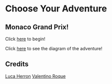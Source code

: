 # Choose Your Adventure
## Monaco Grand Prix!

Click [here](racestart.md) to begin!

Click [here](https://docs.google.com/drawings/d/13gkYb2krqrPHui8p_2tW8_Qr0NpzlV6HTvnhLkWzMSA/edit?usp=sharing) to see the diagram of the adventure!

## Credits

[Luca Herron](https://github.com/lucah8212)
[Valentino Roque](https://github.com/valentinor4687)
